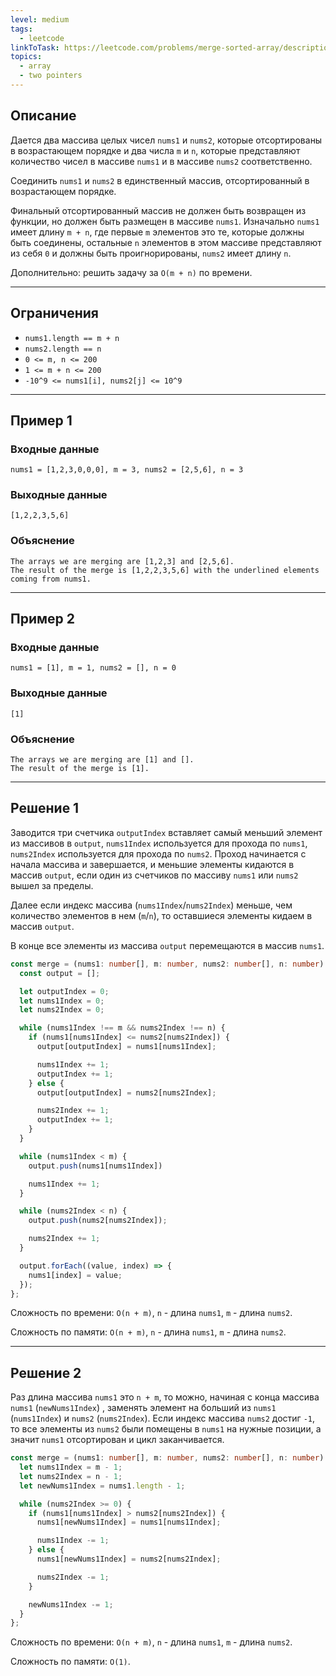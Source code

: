 ```yaml
---
level: medium
tags:
  - leetcode
linkToTask: https://leetcode.com/problems/merge-sorted-array/description/
topics:
  - array
  - two pointers
---
```

## Описание

Дается два массива целых чисел `nums1` и `nums2`, которые отсортированы в возрастающем порядке и два числа `m` и `n`, которые представляют количество чисел в массиве `nums1` и в массиве `nums2` соответственно.

Соединить `nums1` и `nums2` в единственный массив, отсортированный в возрастающем порядке.

Финальный отсортированный массив не должен быть возвращен из функции, но должен быть размещен в массиве `nums1`. Изначально `nums1` имеет длину `m + n`, где первые `m` элементов это те, которые должны быть соединены, остальные `n` элементов в этом массиве представляют из себя `0` и должны быть проигнорированы, `nums2` имеет длину `n`.

Дополнительно: решить задачу за `O(m + n)` по времени.

---
## Ограничения

- `nums1.length == m + n`
- `nums2.length == n`
- `0 <= m, n <= 200`
- `1 <= m + n <= 200`
- `-10^9 <= nums1[i], nums2[j] <= 10^9`

---
## Пример 1

### Входные данные

```
nums1 = [1,2,3,0,0,0], m = 3, nums2 = [2,5,6], n = 3
```
### Выходные данные

```
[1,2,2,3,5,6]
```
### Объяснение

```
The arrays we are merging are [1,2,3] and [2,5,6].
The result of the merge is [1,2,2,3,5,6] with the underlined elements coming from nums1.
```

---
## Пример 2

### Входные данные

```
nums1 = [1], m = 1, nums2 = [], n = 0
```
### Выходные данные

```
[1]
```
### Объяснение

```
The arrays we are merging are [1] and [].
The result of the merge is [1].
```

---
## Решение 1

Заводится три счетчика `outputIndex` вставляет самый меньший элемент из массивов в `output`, `nums1Index` используется для прохода по `nums1`, `nums2Index` используется для прохода по `nums2`. Проход начинается с начала массива и завершается, и меньшие элементы кидаются в массив `output`, если один из счетчиков по массиву `nums1` или `nums2` вышел за пределы.

Далее если индекс массива (`nums1Index`/`nums2Index`) меньше, чем количество элементов в нем (`m`/`n`), то оставшиеся элементы кидаем в массив `output`.

В конце все элементы из массива `output` перемещаются в массив `nums1`.

```typescript
const merge = (nums1: number[], m: number, nums2: number[], n: number): void => {
  const output = [];

  let outputIndex = 0;
  let nums1Index = 0;
  let nums2Index = 0;

  while (nums1Index !== m && nums2Index !== n) {
    if (nums1[nums1Index] <= nums2[nums2Index]) {
      output[outputIndex] = nums1[nums1Index];

      nums1Index += 1;
      outputIndex += 1;
    } else {
      output[outputIndex] = nums2[nums2Index];

      nums2Index += 1;
      outputIndex += 1;
    }
  }

  while (nums1Index < m) {
    output.push(nums1[nums1Index])

    nums1Index += 1;
  }

  while (nums2Index < n) {
    output.push(nums2[nums2Index]);

    nums2Index += 1;
  }

  output.forEach((value, index) => {
    nums1[index] = value;
  });
};
```

Сложность по времени: `O(n + m)`, `n` - длина `nums1`, `m` - длина `nums2`.

Сложность по памяти: `O(n + m)`, `n` - длина `nums1`, `m` - длина `nums2`.

---
## Решение 2

 Раз длина массива `nums1` это `n + m`, то можно, начиная с конца массива `nums1` (`newNums1Index`) , заменять элемент на больший из `nums1` (`nums1Index`) и `nums2` (`nums2Index`). Если индекс массива `nums2` достиг `-1`, то все элементы из `nums2` были помещены в `nums1` на нужные позиции, а значит `nums1` отсортирован и цикл заканчивается.


```typescript
const merge = (nums1: number[], m: number, nums2: number[], n: number): void => {
  let nums1Index = m - 1;
  let nums2Index = n - 1;
  let newNums1Index = nums1.length - 1;

  while (nums2Index >= 0) {
    if (nums1[nums1Index] > nums2[nums2Index]) {
      nums1[newNums1Index] = nums1[nums1Index];

      nums1Index -= 1;
    } else {
      nums1[newNums1Index] = nums2[nums2Index];

      nums2Index -= 1;
    }

    newNums1Index -= 1;
  }
};
```

Сложность по времени: `O(n + m)`, `n` - длина `nums1`, `m` - длина `nums2`.

Сложность по памяти: `O(1)`.
